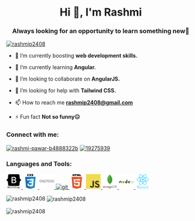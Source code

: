 <h1 align="center">Hi 👋, I'm Rashmi</h1>
<h3 align="center">Always looking for an opportunity to learn something new🎯</h3>

<p align="left"> <a href="https://github.com/ryo-ma/github-profile-trophy"><img src="https://github-profile-trophy.vercel.app/?username=rashmip2408" alt="rashmip2408" /></a> </p>

- 🔭 I’m currently boosting **web development skills.**

- 🌱 I’m currently learning **Angular.**

- 👯 I’m looking to collaborate on **AngularJS.**

- 🤝 I’m looking for help with **Tailwind CSS.**

- 📫 How to reach me **rashmip2408@gmail.com**

- ⚡ Fun fact **Not so funny😐**

<h3 align="left">Connect with me:</h3>
<p align="left">
<a href="https://linkedin.com/in/rashmi-pawar-b4888322b" target="blank"><img align="center" src="https://raw.githubusercontent.com/rahuldkjain/github-profile-readme-generator/master/src/images/icons/Social/linked-in-alt.svg" alt="rashmi-pawar-b4888322b" height="30" width="40" /></a>
<a href="https://stackoverflow.com/users/19275939" target="blank"><img align="center" src="https://raw.githubusercontent.com/rahuldkjain/github-profile-readme-generator/master/src/images/icons/Social/stack-overflow.svg" alt="19275939" height="30" width="40" /></a>
</p>

<h3 align="left">Languages and Tools:</h3>
<p align="left"> <a href="https://getbootstrap.com" target="_blank" rel="noreferrer"> <img src="https://raw.githubusercontent.com/devicons/devicon/master/icons/bootstrap/bootstrap-plain-wordmark.svg" alt="bootstrap" width="40" height="40"/> </a> <a href="https://www.w3schools.com/css/" target="_blank" rel="noreferrer"> <img src="https://raw.githubusercontent.com/devicons/devicon/master/icons/css3/css3-original-wordmark.svg" alt="css3" width="40" height="40"/> </a> <a href="https://expressjs.com" target="_blank" rel="noreferrer"> <img src="https://raw.githubusercontent.com/devicons/devicon/master/icons/express/express-original-wordmark.svg" alt="express" width="40" height="40"/> </a> <a href="https://git-scm.com/" target="_blank" rel="noreferrer"> <img src="https://www.vectorlogo.zone/logos/git-scm/git-scm-icon.svg" alt="git" width="40" height="40"/> </a> <a href="https://www.w3.org/html/" target="_blank" rel="noreferrer"> <img src="https://raw.githubusercontent.com/devicons/devicon/master/icons/html5/html5-original-wordmark.svg" alt="html5" width="40" height="40"/> </a> <a href="https://developer.mozilla.org/en-US/docs/Web/JavaScript" target="_blank" rel="noreferrer"> <img src="https://raw.githubusercontent.com/devicons/devicon/master/icons/javascript/javascript-original.svg" alt="javascript" width="40" height="40"/> </a> <a href="https://www.mongodb.com/" target="_blank" rel="noreferrer"> <img src="https://raw.githubusercontent.com/devicons/devicon/master/icons/mongodb/mongodb-original-wordmark.svg" alt="mongodb" width="40" height="40"/> </a> <a href="https://nodejs.org" target="_blank" rel="noreferrer"> <img src="https://raw.githubusercontent.com/devicons/devicon/master/icons/nodejs/nodejs-original-wordmark.svg" alt="nodejs" width="40" height="40"/> </a> <a href="https://reactjs.org/" target="_blank" rel="noreferrer"> <img src="https://raw.githubusercontent.com/devicons/devicon/master/icons/react/react-original-wordmark.svg" alt="react" width="40" height="40"/> </a> </p>


<p><img align="left" src="https://github-readme-stats.vercel.app/api/top-langs?username=rashmip2408&show_icons=true&locale=en&layout=compact" alt="rashmip2408" /></p>

<p>&nbsp;<img align="center" src="https://github-readme-stats.vercel.app/api?username=rashmip2408&show_icons=true&locale=en" alt="rashmip2408" /></p>

<p><img align="center" src="https://github-readme-streak-stats.herokuapp.com/?user=rashmip2408&" alt="rashmip2408" /></p>
